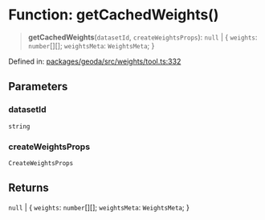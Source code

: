 # Function: getCachedWeights()

> **getCachedWeights**(`datasetId`, `createWeightsProps`): `null` \| \{ `weights`: `number`[][]; `weightsMeta`: `WeightsMeta`; \}

Defined in: [packages/geoda/src/weights/tool.ts:332](https://github.com/GeoDaCenter/openassistant/blob/2cb8f20a901f3385efeb40778248119c5e49db78/packages/geoda/src/weights/tool.ts#L332)

## Parameters

### datasetId

`string`

### createWeightsProps

`CreateWeightsProps`

## Returns

`null` \| \{ `weights`: `number`[][]; `weightsMeta`: `WeightsMeta`; \}
